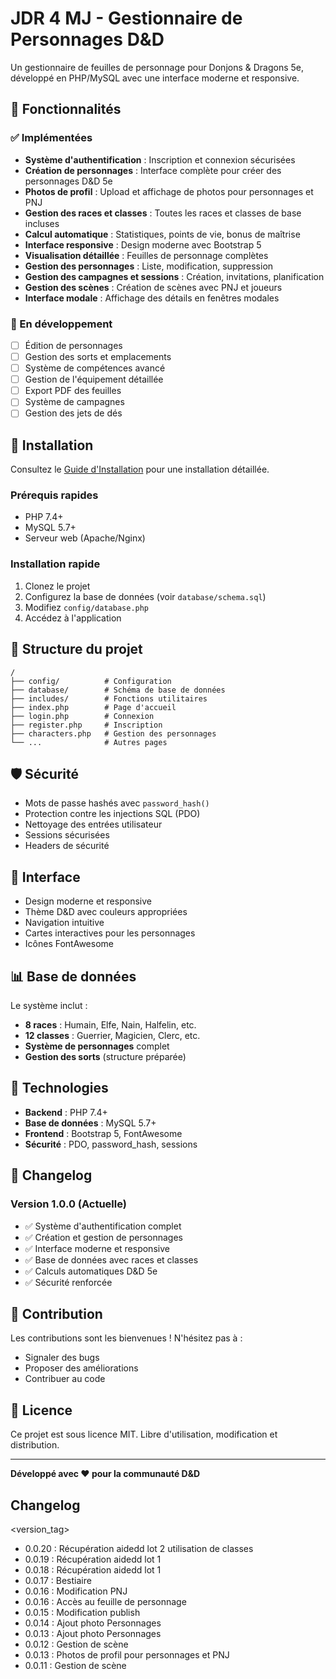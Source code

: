 # JDR 4 MJ - Gestionnaire de Personnages D&D

Un gestionnaire de feuilles de personnage pour Donjons & Dragons 5e, développé en PHP/MySQL avec une interface moderne et responsive.

## 🎲 Fonctionnalités

### ✅ Implémentées
- **Système d'authentification** : Inscription et connexion sécurisées
- **Création de personnages** : Interface complète pour créer des personnages D&D 5e
- **Photos de profil** : Upload et affichage de photos pour personnages et PNJ
- **Gestion des races et classes** : Toutes les races et classes de base incluses
- **Calcul automatique** : Statistiques, points de vie, bonus de maîtrise
- **Interface responsive** : Design moderne avec Bootstrap 5
- **Visualisation détaillée** : Feuilles de personnage complètes
- **Gestion des personnages** : Liste, modification, suppression
- **Gestion des campagnes et sessions** : Création, invitations, planification
- **Gestion des scènes** : Création de scènes avec PNJ et joueurs
- **Interface modale** : Affichage des détails en fenêtres modales

### 🔄 En développement
- [ ] Édition de personnages
- [ ] Gestion des sorts et emplacements
- [ ] Système de compétences avancé
- [ ] Gestion de l'équipement détaillée
- [ ] Export PDF des feuilles
- [ ] Système de campagnes
- [ ] Gestion des jets de dés

## 🚀 Installation

Consultez le [Guide d'Installation](INSTALL.md) pour une installation détaillée.

### Prérequis rapides
- PHP 7.4+
- MySQL 5.7+
- Serveur web (Apache/Nginx)

### Installation rapide
1. Clonez le projet
2. Configurez la base de données (voir `database/schema.sql`)
3. Modifiez `config/database.php`
4. Accédez à l'application

## 📁 Structure du projet

```
/
├── config/          # Configuration
├── database/        # Schéma de base de données
├── includes/        # Fonctions utilitaires
├── index.php        # Page d'accueil
├── login.php        # Connexion
├── register.php     # Inscription
├── characters.php   # Gestion des personnages
└── ...              # Autres pages
```

## 🛡️ Sécurité

- Mots de passe hashés avec `password_hash()`
- Protection contre les injections SQL (PDO)
- Nettoyage des entrées utilisateur
- Sessions sécurisées
- Headers de sécurité

## 🎨 Interface

- Design moderne et responsive
- Thème D&D avec couleurs appropriées
- Navigation intuitive
- Cartes interactives pour les personnages
- Icônes FontAwesome

## 📊 Base de données

Le système inclut :
- **8 races** : Humain, Elfe, Nain, Halfelin, etc.
- **12 classes** : Guerrier, Magicien, Clerc, etc.
- **Système de personnages** complet
- **Gestion des sorts** (structure préparée)

## 🔧 Technologies

- **Backend** : PHP 7.4+
- **Base de données** : MySQL 5.7+
- **Frontend** : Bootstrap 5, FontAwesome
- **Sécurité** : PDO, password_hash, sessions

## 📝 Changelog

### Version 1.0.0 (Actuelle)
- ✅ Système d'authentification complet
- ✅ Création et gestion de personnages
- ✅ Interface moderne et responsive
- ✅ Base de données avec races et classes
- ✅ Calculs automatiques D&D 5e
- ✅ Sécurité renforcée

## 🤝 Contribution

Les contributions sont les bienvenues ! N'hésitez pas à :
- Signaler des bugs
- Proposer des améliorations
- Contribuer au code

## 📄 Licence

Ce projet est sous licence MIT. Libre d'utilisation, modification et distribution.

---

**Développé avec ❤️ pour la communauté D&D**


## Changelog
<version_tag>
- 0.0.20 : Récupération aidedd lot 2 utilisation de classes
- 0.0.19 : Récupération aidedd lot 1
- 0.0.18 : Récupération aidedd lot 1
- 0.0.17 : Bestiaire
- 0.0.16 : Modification PNJ
- 0.0.16 : Accès au feuille de personnage
- 0.0.15 : Modification publish
- 0.0.14 : Ajout photo Personnages
- 0.0.13 : Ajout photo Personnages
- 0.0.12 : Gestion de scène
- 0.0.13 : Photos de profil pour personnages et PNJ
- 0.0.11 : Gestion de scène